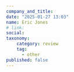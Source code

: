 ```yaml
---
company_and_title: 
date: "2025-01-27 13:03"
name: Eric Jones
# link:
social: 
taxonomy:
    category: review
    tag:
      - other
published: false
---
```



